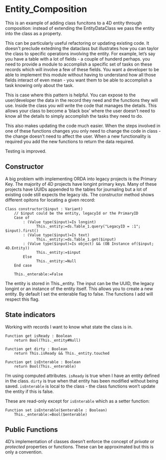 # Entity_Composition
This is an example of adding class funcitons to a 4D entity through composition: instead of extending the EntityDataClass we pass the entity into the class as a property.

This can be particularly useful refactoring or updating existing code. It doesn't preclude extedning the dataclass but illustrates how you can taylor the class to specific operations involving the entity. For example, let’s say you have a table with a lot of fields - a couple of hunderd perhaps. you need to provide a module to accomplish a specific set of tasks on these records which will involve a few of these fields. You want a developer to be able to implement this module without having to understand how all those fields interact of even mean - you want them to be able to accomplish a task knowing only about the task. 

This is case where this pattern is helpful. You can expose to the user/developer the data in the record they need and the functions they will use. Inside the class you will write the code that manages the details. This allows your class to become a ‘black box’ where the user doesn’t need to know all the details to simply accomplish the tasks they need to do. 

This also makes updating the code much easier. When the steps involved in one of these functions changes you only need to change the code in class - the change doesn’t need to affect the user. When a new functionality is required you add the new functions to return the data required. 

Testing is improved. 

## Constructor

A big problem with implementing ORDA into legacy projects is the Primary Key. The majority of 4D projects have longint primary keys. Many of these projects have UUIDs appended to the tables for journaling but a lot of existing code still expects the legacy ids. The constructor method shows different opitons for locating a given record: 

```4D
Class constructor($input : Variant)
	// $input could be the entity, legacyId or the PrimaryID
	Case of 
		: (Value type($input)=Is longint)
			  This._entity:=ds.Table_1.query("LegacyID = :1"; $input).first()
		: (Value type($input)=Is text)
			  This._entity:=ds.Table_1.get($input)
		: (Value type($input)=Is object) && (OB Instance of($input; 4D.Entity))
			  This._entity:=$input
		Else 
			  This._entity:=Null
	End case 
	
	This._enterable:=False
```

The entity is stored in This._entity. The input can be the UUID, the legacy longint or an instance of the entity itself. This allows you to create a new entity. By default I set the enterable flag to false. The functions I add will respect this flag. 

## State indicators

Working with records I want to know what state the class is in. 

```
Function get isReady : Boolean
	return Bool(This._entity#Null)
	
Function get dirty : Boolean
	return This.isReady && This._entity.touched
	
Function get isEnterable : Boolean
	return Bool(This._enterable)
```

I’m using computed attributes. `isReady` is true when I have an entity defined in the class. `dirty` is true when that entity has been modified without being saved. `isEnterable` is local to the class - the class functions won’t update the entity if this is false. 

These are read-only except for `isEnterable` which as a setter function:

```
Function set isEnterable($enterable : Boolean)
	This._enterable:=Bool($enterable)
```

## Public Functions

4D’s implementation of classes doesn’t enforce the concept of *private* or *protected* properties or functions. These can be approximated but this is only a convention. 

